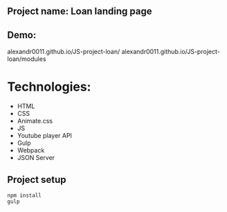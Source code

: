 ## Project name: Loan landing page

## Demo:
alexandr0011.github.io/JS-project-loan/
alexandr0011.github.io/JS-project-loan/modules

# Technologies:
- HTML
- CSS
- Animate.css
- JS
- Youtube player API
- Gulp
- Webpack
- JSON Server

## Project setup

```
npm install
gulp
```
